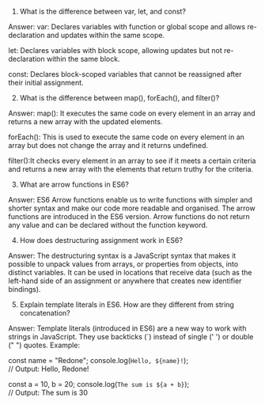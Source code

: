 1) What is the difference between var, let, and const?

Answer:
var: Declares variables with function or global scope and allows re-declaration and updates within the same scope.

let: Declares variables with block scope, allowing updates but not re-declaration within the same block.

const: Declares block-scoped variables that cannot be reassigned after their initial assignment.





2) What is the difference between map(), forEach(), and filter()?

Answer:
map(): It executes the same code on every element in an array and returns a new array with the updated elements.

forEach(): This is used to execute the same code on every element in an array but does not change the array and it returns undefined.

filter():It checks every element in an array to see if it meets a certain criteria and returns a new array with the elements that return truthy for the criteria.




3) What are arrow functions in ES6?

Answer:
ES6 Arrow functions enable us to write functions with simpler and shorter syntax and make our code more readable and organised. The arrow functions are introduced in the ES6 version. Arrow functions do not return any value and can be declared without the function keyword.





4) How does destructuring assignment work in ES6?

Answer:
The destructuring syntax is a JavaScript syntax that makes it possible to unpack values from arrays, or properties from objects, into distinct variables. It can be used in locations that receive data (such as the left-hand side of an assignment or anywhere that creates new identifier bindings).



5) Explain template literals in ES6. How are they different from string concatenation?

Answer:
Template literals (introduced in ES6) are a new way to work with strings in JavaScript.
They use backticks (`) instead of single (' ') or double (" ") quotes.
Example:

const name = "Redone";
console.log(`Hello, ${name}!`);  
// Output: Hello, Redone!

const a = 10, b = 20;
console.log(`The sum is ${a + b}`);  
// Output: The sum is 30

